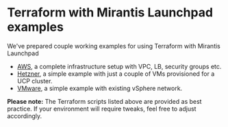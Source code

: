 # Terraform with Mirantis Launchpad examples

We've prepared couple working examples for using Terraform with Mirantis Launchpad

* [AWS](aws/README.md), a complete infrastructure setup with VPC, LB, security groups etc.
* [Hetzner](hetzner/README.md), a simple example with just a couple of VMs provisioned for a UCP cluster.
* [VMware](vmware/README.md), a simple example with existing vSphere network.

**Please note:** The Terraform scripts listed above are provided as best practice. If your environment will require tweaks, feel free to adjust accordingly.
